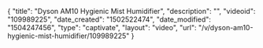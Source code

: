 {
    "title": "Dyson AM10 Hygienic Mist Humidifier",
    "description": "",
    "videoid": "109989225",
    "date_created": "1502522474",
    "date_modified": "1504247456",
    "type": "captivate",
    "layout": "video",
    "url": "\/v\/dyson-am10-hygienic-mist-humidifier\/109989225"
}